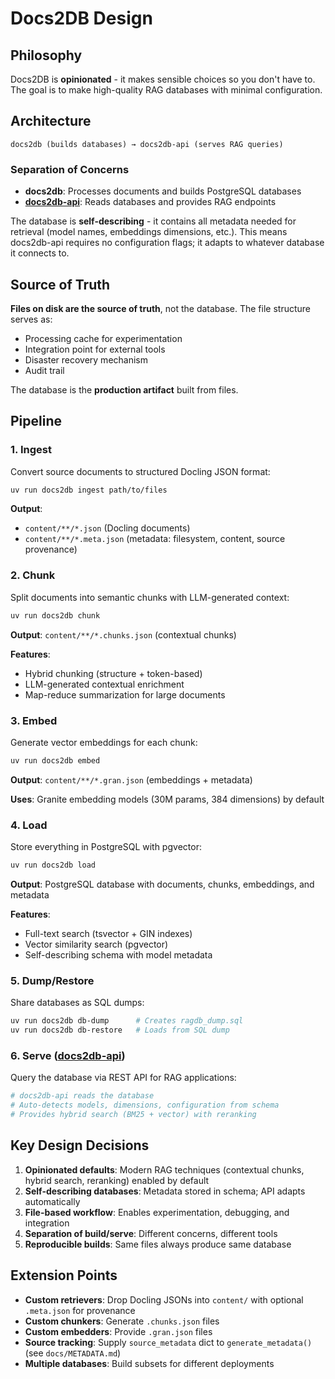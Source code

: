 # Docs2DB Design

## Philosophy

Docs2DB is **opinionated** - it makes sensible choices so you don't have to. The goal is to make high-quality RAG databases with minimal configuration.

## Architecture

```
docs2db (builds databases) → docs2db-api (serves RAG queries)
```

### Separation of Concerns

- **docs2db**: Processes documents and builds PostgreSQL databases
- **[docs2db-api](https://github.com/rhel-lightspeed/docs2db-api)**: Reads databases and provides RAG endpoints

The database is **self-describing** - it contains all metadata needed for retrieval (model names, embeddings dimensions, etc.). This means docs2db-api requires no configuration flags; it adapts to whatever database it connects to.

## Source of Truth

**Files on disk are the source of truth**, not the database. The file structure serves as:
- Processing cache for experimentation
- Integration point for external tools
- Disaster recovery mechanism
- Audit trail

The database is the **production artifact** built from files.

## Pipeline

### 1. Ingest
Convert source documents to structured Docling JSON format:
```bash
uv run docs2db ingest path/to/files
```
**Output**:
- `content/**/*.json` (Docling documents)
- `content/**/*.meta.json` (metadata: filesystem, content, source provenance)

### 2. Chunk
Split documents into semantic chunks with LLM-generated context:
```bash
uv run docs2db chunk
```
**Output**: `content/**/*.chunks.json` (contextual chunks)

**Features**:
- Hybrid chunking (structure + token-based)
- LLM-generated contextual enrichment
- Map-reduce summarization for large documents

### 3. Embed
Generate vector embeddings for each chunk:
```bash
uv run docs2db embed
```
**Output**: `content/**/*.gran.json` (embeddings + metadata)

**Uses**: Granite embedding models (30M params, 384 dimensions) by default

### 4. Load
Store everything in PostgreSQL with pgvector:
```bash
uv run docs2db load
```
**Output**: PostgreSQL database with documents, chunks, embeddings, and metadata

**Features**:
- Full-text search (tsvector + GIN indexes)
- Vector similarity search (pgvector)
- Self-describing schema with model metadata

### 5. Dump/Restore
Share databases as SQL dumps:
```bash
uv run docs2db db-dump      # Creates ragdb_dump.sql
uv run docs2db db-restore   # Loads from SQL dump
```

### 6. Serve ([docs2db-api](https://github.com/rhel-lightspeed/docs2db-api))
Query the database via REST API for RAG applications:
```python
# docs2db-api reads the database
# Auto-detects models, dimensions, configuration from schema
# Provides hybrid search (BM25 + vector) with reranking
```

## Key Design Decisions

1. **Opinionated defaults**: Modern RAG techniques (contextual chunks, hybrid search, reranking) enabled by default
2. **Self-describing databases**: Metadata stored in schema; API adapts automatically
3. **File-based workflow**: Enables experimentation, debugging, and integration
4. **Separation of build/serve**: Different concerns, different tools
5. **Reproducible builds**: Same files always produce same database

## Extension Points

- **Custom retrievers**: Drop Docling JSONs into `content/` with optional `.meta.json` for provenance
- **Custom chunkers**: Generate `.chunks.json` files
- **Custom embedders**: Provide `.gran.json` files
- **Source tracking**: Supply `source_metadata` dict to `generate_metadata()` (see `docs/METADATA.md`)
- **Multiple databases**: Build subsets for different deployments
